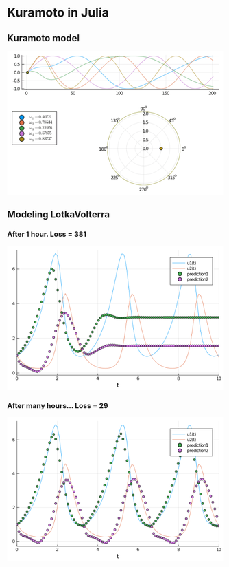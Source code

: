 # Kuramoto in Julia

## Kuramoto model

![Kuramoto](/figs/N5_animate.gif)

## Modeling LotkaVolterra

### After 1 hour. Loss = 381
![LV_381](/figs/snapshot_381loss.png)

### After many hours... Loss = 29
![LV_29](/figs/snapshot_29loss.png)
